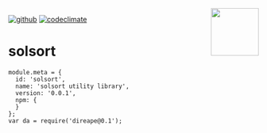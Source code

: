 <img src=https://raw.githubusercontent.com/KodeKunstner/unnamed-solsort-com-app/master/icon.png width=96 height=96 align=right>

[![github](https://img.shields.io/badge/github-KodeKunstner/unnamed-solsort-com-app-blue.svg)](https://github.com/KodeKunstner/unnamed-solsort-com-app)
[![codeclimate](https://img.shields.io/codeclimate/github/KodeKunstner/unnamed-solsort-com-app.svg)](https://codeclimate.com/github/KodeKunstner/unnamed-solsort-com-app)

# solsort

    
    module.meta = {
      id: 'solsort',
      name: 'solsort utility library',
      version: '0.0.1',
      npm: {
      }
    };
    var da = require('direape@0.1');
